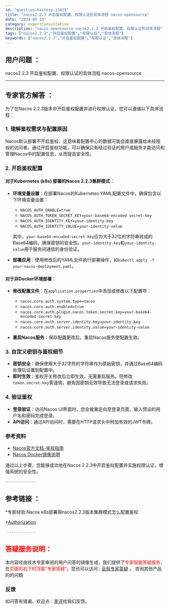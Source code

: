 ```yaml
---
id: "question-history-13425"
title: "nacos2.2.3 开启鉴权配置、权限认证的具体流程 nacos-opensource"
date: "2024-05-13"
category: expertConsultation
description: "nacos-opensource nacos2.2.3 开启鉴权配置、权限认证的具体流程"
tags: ["nacos2.2.3","开启鉴权配置","权限认证","具体流程"]
keywords: ["nacos2.2.3","开启鉴权配置","权限认证","具体流程"]
---
```


## 用户问题 ： 
 nacos2.2.3 开启鉴权配置、权限认证的具体流程 nacos-opensource 

---------------
## 专家官方解答 ：

为了在Nacos 2.2.3版本中开启鉴权配置并进行权限认证，您可以遵循以下具体流程：

### 1. 理解鉴权需求与配置原因
Nacos默认部署不开启鉴权，这意味着配置中心的数据可能会直接暴露给未经授权的访问者。通过开启鉴权功能，可以确保只有经过验证的用户或服务才能访问和管理Nacos中的配置信息，从而提高安全性。

### 2. 开启鉴权配置
#### 对于Kubernetes (k8s) 部署的Nacos 2.2.3集群模式：
- **环境变量设置**：在部署Nacos的Kubernetes YAML配置文件中，确保包含以下环境变量设置：
  - `NACOS_AUTH_ENABLE=true`
  - `NACOS_AUTH_TOKEN_SECRET_KEY=your-base64-encoded-secret-key`
  - `NACOS_AUTH_IDENTITY_KEY=your-identity-key`
  - `NACOS_AUTH_IDENTITY_VALUE=your-identity-value`
  
  其中，`your-base64-encoded-secret-key`应为大于32位的字符串转成的Base64编码，确保密钥的安全性。`your-identity-key`和`your-identity-value`用于服务间通信的身份验证。

- **部署应用**：使用修改后的YAML文件执行部署操作，如`kubectl apply -f your-nacos-deployment.yaml`。

#### 对于非Docker环境部署：
- **修改配置文件**：在`application.properties`中添加或修改以下配置项：
  - `nacos.core.auth.system.type=nacos`
  - `nacos.core.auth.enabled=true`
  - `nacos.core.auth.plugin.nacos.token.secret.key=your-base64-encoded-secret-key`
  - `nacos.core.auth.server.identity.key=your-identity-key`
  - `nacos.core.auth.server.identity.value=your-identity-value`

- **重启Nacos服务**：保存配置更改后，重启Nacos服务使配置生效。

### 3. 自定义密钥与鉴权细节
- **密钥安全**：确保使用大于32字符的字符串作为原始密钥，并通过Base64编码处理后设置到配置中。
- **即时生效**：鉴权开关修改后立即生效，无需重启服务。但修改`token.secret.key`需谨慎，避免因密钥无效导致无法登录或请求失败。

### 4. 验证鉴权
- **登录验证**：访问Nacos UI界面时，您会被重定向至登录页面，输入预设的用户名和密码完成登录。
- **API访问**：通过API访问时，需要在HTTP请求头中附加有效的JWT令牌。

### 参考资料
- [Nacos官方文档-鉴权指南](https://nacos.io/docs/latest/guide/user/auth/)
- [Nacos Docker镜像说明](https://github.com/nacos-group/nacos-docker)

通过以上步骤，您能够成功地在Nacos 2.2.3中开启鉴权配置并实施权限认证，增强系统的安全性。


<font color="#949494">---------------</font> 


## 参考链接 ：

*专家经验:Nacos k8s部署得nacos2.2.3版本集群模式怎么配置鉴权 
 
 *[Authorization](https://nacos.io/docs/latest/guide/user/auth)


 <font color="#949494">---------------</font> 
 


## <font color="#FF0000">答疑服务说明：</font> 

本内容经由技术专家审阅的用户问答的镜像生成，我们提供了<font color="#FF0000">专家智能答疑服务</font>，在<font color="#FF0000">页面的右下的浮窗”专家答疑“</font>。您也可以访问 : [全局专家答疑](https://opensource.alibaba.com/chatBot) 。 咨询其他产品的的问题

### 反馈
如问答有错漏，欢迎点：[差评](https://ai.nacos.io/user/feedbackByEnhancerGradePOJOID?enhancerGradePOJOId=13428)给我们反馈。
